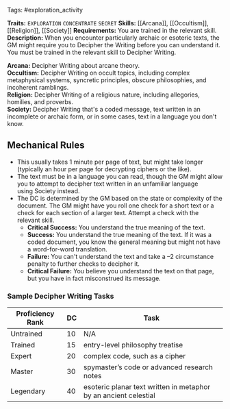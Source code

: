 Tags: #exploration_activity 

**Traits:**  `EXPLORATION` `CONCENTRATE` `SECRET`
**Skills:** [[Arcana]], [[Occultism]], [[Religion]], [[Society]]
**Requirements:** You are trained in the relevant skill.
**Description:** When you encounter particularly archaic or esoteric texts, the GM might require you to Decipher the Writing before you can understand it. You must be trained in the relevant skill to Decipher Writing.  

**Arcana:** Decipher Writing about arcane theory.  
**Occultism:** Decipher Writing on occult topics, including complex metaphysical systems, syncretic principles, obscure philosophies, and incoherent ramblings.  
**Religion:** Decipher Writing of a religious nature, including allegories, homilies, and proverbs.  
**Society:** Decipher Writing that's a coded message, text written in an incomplete or archaic form, or in some cases, text in a language you don't know.
## Mechanical Rules

- This usually takes 1 minute per page of text, but might take longer (typically an hour per page for decrypting ciphers or the like).
- The text must be in a language you can read, though the GM might allow you to attempt to decipher text written in an unfamiliar language using Society instead.  
- The DC is determined by the GM based on the state or complexity of the document. The GM might have you roll one check for a short text or a check for each section of a larger text. Attempt a check with the relevant skill.  
	- **Critical Success:** You understand the true meaning of the text.  
	- **Success:** You understand the true meaning of the text. If it was a coded document, you know the general meaning but might not have a word-for-word translation.  
	- **Failure:** You can't understand the text and take a –2 circumstance penalty to further checks to decipher it.  
	- **Critical Failure:** You believe you understand the text on that page, but you have in fact misconstrued its message.

### Sample Decipher Writing Tasks

| **Proficiency Rank** | **DC** | Task                                                             |
| -------------------- | ------ | ---------------------------------------------------------------- |
| Untrained            | 10     | N/A                                                              |
| Trained              | 15     | entry-level philosophy treatise                                  |
| Expert               | 20     | complex code, such as a cipher                                   |
| Master               | 30     | spymaster’s code or advanced research notes                      |
| Legendary            | 40     | esoteric planar text written in metaphor by an ancient celestial |


